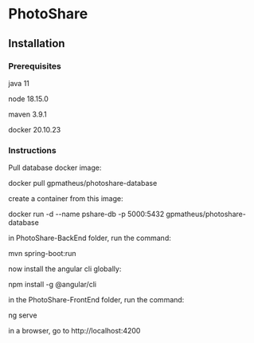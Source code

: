 # PhotoShare


## Installation

### Prerequisites

java 11

node 18.15.0

maven 3.9.1

docker 20.10.23

### Instructions

Pull database docker image:

docker pull gpmatheus/photoshare-database

create a container from this image:

docker run -d --name pshare-db -p 5000:5432 gpmatheus/photoshare-database

in PhotoShare-BackEnd folder, run the command:

mvn spring-boot:run

now install the angular cli globally:

npm install -g @angular/cli

in the PhotoShare-FrontEnd folder, run the command:

ng serve

in a browser, go to http://localhost:4200
